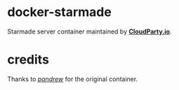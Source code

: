 # docker-starmade
Starmade server container maintained by [**CloudParty.io**](https://cloudparty.io/). 

# credits
Thanks to [*pandrew*](https://hub.docker.com/r/pandrew/starmade/) for the original container.
